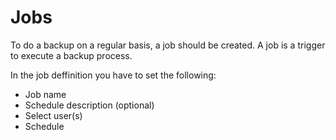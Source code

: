 # Jobs

To do a backup on a regular basis, a job should be created. A job is a trigger to execute a backup process. 

In the job deffinition you have to set the following:

* Job name
* Schedule description \(optional\)
* Select user\(s\)
* Schedule



                 

